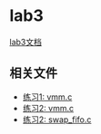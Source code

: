 # lab3

[lab3文档](https://chyyuu.gitbooks.io/ucore_os_docs/content/lab3.html)

## 相关文件

* [练习1: vmm.c](/ucore/kern/mm/vmm_c_lab3.md)
* [练习2: vmm.c](/ucore/kern/mm/vmm_c_lab3.md)
* [练习2: swap_fifo.c](/ucore/kern/mm/swap_fifo_c.md)

